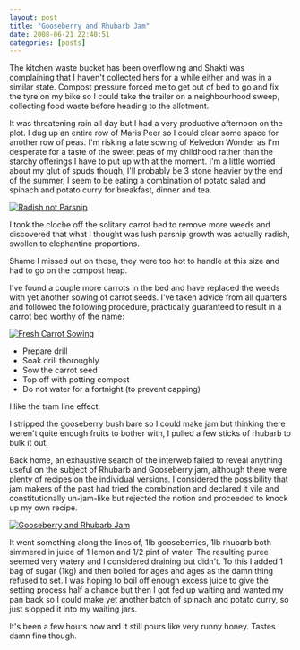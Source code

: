 ```yaml
---
layout: post
title: "Gooseberry and Rhubarb Jam"
date: 2008-06-21 22:40:51
categories: [posts]
---
```


The kitchen waste bucket has been overflowing and Shakti was complaining that I haven't collected hers for a while either and was in a similar state. Compost pressure forced me to get out of bed to go and fix the tyre on my bike so I could take the trailer on a neighbourhood sweep, collecting food waste before heading to the allotment.

It was threatening rain all day but I had a very productive afternoon on the plot. I dug up an entire row of Maris Peer so I could clear some space for another row of peas. I'm risking a late sowing of Kelvedon Wonder as I'm desperate for a taste of the sweet peas of my childhood rather than the starchy offerings I have to put up with at the moment. I'm a little worried about my glut of spuds though, I'll probably be 3 stone heavier by the end of the summer, I seem to be eating a combination of potato salad and spinach and potato curry for breakfast, dinner and tea.

[![Radish not Parsnip](https://farm4.static.flickr.com/3050/2598185630_dd401a78ac_m.jpg)](https://www.flickr.com/photos/warriorwomen/2598185630/)

I took the cloche off the solitary carrot bed to remove more weeds and discovered that what I thought was lush parsnip growth was actually radish, swollen to elephantine proportions.

Shame I missed out on those, they were too hot to handle at this size and had to go on the compost heap.

I've found a couple more carrots in the bed and have replaced the weeds with yet another sowing of carrot seeds. I've taken advice from all quarters and followed the following procedure, practically guaranteed to result in a carrot bed worthy of the name:

[![Fresh Carrot Sowing](https://farm4.static.flickr.com/3142/2598181466_82d08cbe2f_m.jpg)](https://www.flickr.com/photos/warriorwomen/2598181466/)

- Prepare drill
- Soak drill thoroughly
- Sow the carrot seed
- Top off with potting compost
- Do not water for a fortnight (to prevent capping)

I like the tram line effect.

I stripped the gooseberry bush bare so I could make jam but thinking there weren't quite enough fruits to bother with, I pulled a few sticks of rhubarb to bulk it out.

Back home, an exhaustive search of the interweb failed to reveal anything useful on the subject of Rhubarb and Gooseberry jam, although there were plenty of recipes on the individual versions. I considered the possibility that jam makers of the past had tried the combination and declared it vile and constitutionally un-jam-like but rejected the notion and proceeded to knock up my own recipe.

[![Gooseberry and Rhubarb Jam](https://farm4.static.flickr.com/3045/2598828152_b91f17bb6a_m.jpg)](https://www.flickr.com/photos/warriorwomen/2598828152/)

It went something along the lines of, 1lb gooseberries, 1lb rhubarb both simmered in juice of 1 lemon and 1/2 pint of water. The resulting puree seemed very watery and I considered draining but didn't. To this I added 1 bag of sugar (1kg) and then boiled for ages and ages as the damn thing refused to set. I was hoping to boil off enough excess juice to give the setting process half a chance but then I got fed up waiting and wanted my pan back so I could make yet another batch of spinach and potato curry, so just slopped it into my waiting jars.

It's been a few hours now and it still pours like very runny honey. Tastes damn fine though.
